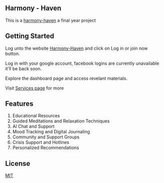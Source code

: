 ## Harmony - Haven

This is a [harmony-haven](https://harmony-haven-app.vercel.app/) a final year project

## Getting Started

Log unto the website [Harmony-Haven](https://harmony-haven-app.vercel.app/) and click on Log in or join now button.

Log in with your google account, facebook logins are currently unavailable it'll be back soon.

Explore the dashboard page and access revelant materials.

Visit [Services page](https://harmony-haven-app.vercel.app/services) for more

## Features

1. Educational Resources
2. Guided Meditations and Relaxation Techniques
3. AI Chat and Support
4. Mood Tracking and Digital Journaling
5. Community and Support Groups
6. Crisis Support and Hotlines
7. Personalized Recommendations

## License

[MIT](https://choosealicense.com/licenses/mit/)
